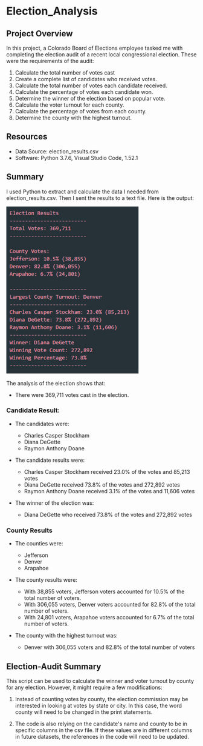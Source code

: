 # Election_Analysis

## Project Overview
In this project, a Colorado Board of Elections employee tasked me with completing the election audit of a recent local congressional election. These were the requirements of the audit:
 1. Calculate the total number of votes cast
 2. Create a complete list of candidates who received votes.
 3. Calculate the total number of votes each candidate received.
 4. Calculate the percentage of votes each candidate won.
 5. Determine the winner of the election based on popular vote.
 6. Calculate the voter turnout for each county.
 7. Calculate the percentage of votes from each county.
 8. Determine the county with the highest turnout.

## Resources
   - Data Source: election_results.csv
   - Software: Python 3.7.6, Visual Studio Code, 1.52.1
   
## Summary
I used Python to extract and calculate the data I needed from election_results.csv. Then I sent the results to a text file. Here is the output:

<img src ="https://github.com/Kee2u/Election_Analysis/blob/main/resources/Results.PNG?raw=true" width = "350">

The analysis of the election shows that:
 - There were 369,711 votes cast in the election.
 
### Candidate Result:

   - The candidates were:
      - Charles Casper Stockham
      - Diana DeGette
      - Raymon Anthony Doane
        
   - The candidate results were:
      - Charles Casper Stockham received 23.0% of the votes and 85,213 votes
      - Diana DeGette received 73.8% of the votes and 272,892 votes
      - Raymon Anthony Doane received 3.1% of the votes and 11,606 votes
        
   - The winner of the election was:
      - Diana DeGette who received 73.8% of the votes and 272,892 votes 
       
### County Results

   - The counties were:
      - Jefferson
      - Denver
      - Arapahoe
        
   - The county results were:
      - With 38,855 voters, Jefferson voters accounted for 10.5% of the total number of voters.
      - With 306,055 voters, Denver voters accounted for 82.8% of the total number of voters.
      - With 24,801 voters, Arapahoe voters accounted for 6.7% of the total number of voters.
        
   - The county with the highest turnout was:
      - Denver with 306,055 voters and 82.8% of the total number of voters

## Election-Audit Summary
This script can be used to calculate the winner and voter turnout by county for any election. However, it might require a few modifications:

 1. Instead of counting votes by county, the election commission may be interested in looking at votes by state or city. In this case, the word county will need to be changed in the print statements.
 
 2. The code is also relying on the candidate's name and county to be in specific columns in the csv file. If these values are in different columns in future datasets, the references in the code will need to be updated. 
